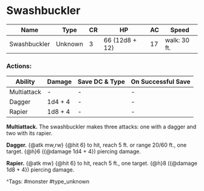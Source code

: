 # Swashbuckler

| Name | Type | CR | HP | AC | Speed |
|------|------|----|----|----|-------|
| Swashbuckler | Unknown | 3 | 66 (12d8 + 12) | 17 | walk: 30 ft. |

### Actions:

| Ability | Damage | Save DC & Type | On Successful Save |
|---------|--------|----------------|--------------------|
| Multiattack | - | - | - |
| Dagger | 1d4 + 4 | - | - |
| Rapier | 1d8 + 4 | - | - |


**Multiattack.** The swashbuckler makes three attacks: one with a dagger and two with its rapier.

**Dagger.** {@atk mw,rw} {@hit 6} to hit, reach 5 ft. or range 20/60 ft., one target. {@h}6 ({@damage 1d4 + 4}) piercing damage.

**Rapier.** {@atk mw} {@hit 6} to hit, reach 5 ft., one target. {@h}8 ({@damage 1d8 + 4}) piercing damage.

^Tags: #monster #type_unknown